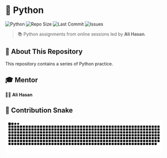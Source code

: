 # 🐍 Python

![Python](https://img.shields.io/badge/Python-3.12-blue?logo=python&logoColor=white)
![Repo Size](https://img.shields.io/github/repo-size/Hasan9060/Online_session_Alihasan)
![Last Commit](https://img.shields.io/github/last-commit/Hasan9060/Online_session_Alihasan)
![Issues](https://img.shields.io/github/issues/Hasan9060/Online_session_Alihasan)

> 📚 Python assignments from online sessions led by **Ali Hasan**.

## 📌 About This Repository

This repository contains a series of Python practice.

## 🎓 Mentor
👨‍🏫 **Ali Hasan** 

## 🐍 Contribution Snake

![Snake animation](https://raw.githubusercontent.com/Platane/snk/output/github-contribution-grid-snake.svg)
